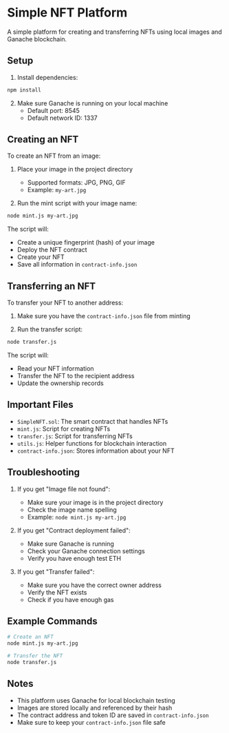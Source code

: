 # Simple NFT Platform

A simple platform for creating and transferring NFTs using local images and Ganache blockchain.

## Setup

1. Install dependencies:
```bash
npm install
```

2. Make sure Ganache is running on your local machine
   - Default port: 8545
   - Default network ID: 1337

## Creating an NFT

To create an NFT from an image:

1. Place your image in the project directory
   - Supported formats: JPG, PNG, GIF
   - Example: `my-art.jpg`

2. Run the mint script with your image name:
```bash
node mint.js my-art.jpg
```

The script will:
- Create a unique fingerprint (hash) of your image
- Deploy the NFT contract
- Create your NFT
- Save all information in `contract-info.json`

## Transferring an NFT

To transfer your NFT to another address:

1. Make sure you have the `contract-info.json` file from minting

2. Run the transfer script:
```bash
node transfer.js
```

The script will:
- Read your NFT information
- Transfer the NFT to the recipient address
- Update the ownership records

## Important Files

- `SimpleNFT.sol`: The smart contract that handles NFTs
- `mint.js`: Script for creating NFTs
- `transfer.js`: Script for transferring NFTs
- `utils.js`: Helper functions for blockchain interaction
- `contract-info.json`: Stores information about your NFT

## Troubleshooting

1. If you get "Image file not found":
   - Make sure your image is in the project directory
   - Check the image name spelling
   - Example: `node mint.js my-art.jpg`

2. If you get "Contract deployment failed":
   - Make sure Ganache is running
   - Check your Ganache connection settings
   - Verify you have enough test ETH

3. If you get "Transfer failed":
   - Make sure you have the correct owner address
   - Verify the NFT exists
   - Check if you have enough gas

## Example Commands

```bash
# Create an NFT
node mint.js my-art.jpg

# Transfer the NFT
node transfer.js
```

## Notes

- This platform uses Ganache for local blockchain testing
- Images are stored locally and referenced by their hash
- The contract address and token ID are saved in `contract-info.json`
- Make sure to keep your `contract-info.json` file safe 